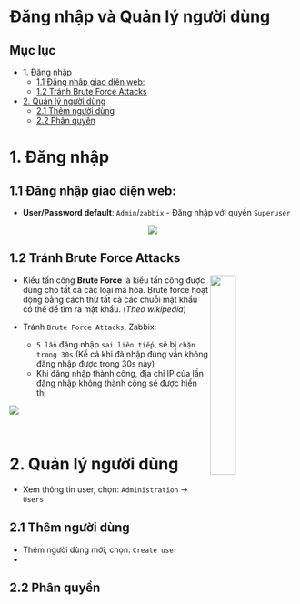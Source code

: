 <h1> Đăng nhập và Quản lý người dùng</h1>

<h2> Mục lục </h2>

- [1. Đăng nhập](#1-đăng-nhập)
  - [1.1 Đăng nhập giao diện web:](#11-đăng-nhập-giao-diện-web)
  - [1.2 Tránh Brute Force Attacks](#12-tránh-brute-force-attacks)
- [2. Quản lý người dùng](#2-quản-lý-người-dùng)
  - [2.1 Thêm người dùng](#21-thêm-người-dùng)
  - [2.2 Phân quyền](#22-phân-quyền)

# 1. Đăng nhập
## 1.1 Đăng nhập giao diện web:

- **User/Password default**: `Admin`/`zabbix` - Đăng nhập với quyền `Superuser`

<p align="center">
  <img src="https://i.imgur.com/yYcHD1e.png">
</p>

## 1.2 Tránh Brute Force Attacks 

<img src=https://i.imgur.com/EWnNq0d.png width=30% align="right">


- Kiểu tấn công **Brute Force** là kiểu tấn công được dùng cho tất cả các loại mã hóa. Brute force hoạt động bằng cách thử tất cả các chuỗi mật khẩu có thể để tìm ra mật khẩu. (*Theo wikipedia*)


- Tránh `Brute Force Attacks`, Zabbix:

  - `5 lần` đăng nhập `sai liên tiếp`, sẽ bị `chặn trong 30s` (Kể cả khi đã nhập đúng vẫn không đăng nhập được trong 30s này)
  - Khi đăng nhập thành công, địa chỉ IP của lần đăng nhập không thành công sẽ được hiển thị

<p width=40% align="left">
  <img src="https://i.imgur.com/PvhtglN.png">
</p>
<br>

# 2. Quản lý người dùng
- Xem thông tin user, chọn: `Administration` $\to$ `Users`

## 2.1 Thêm người dùng
- Thêm người dùng mới, chọn: `Create user`
- 
## 2.2 Phân quyền
